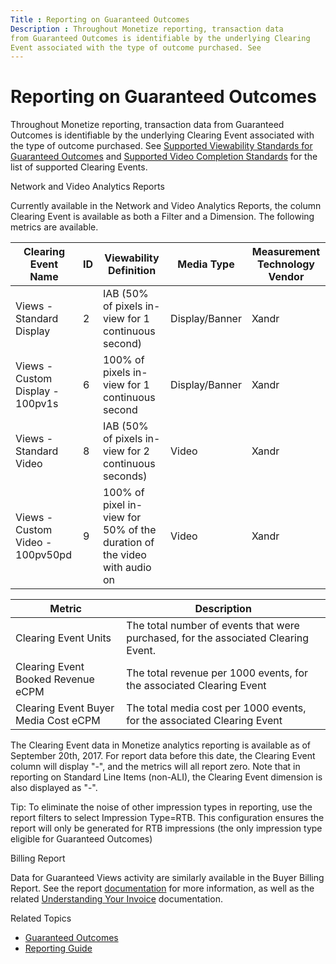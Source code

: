 ```yaml
---
Title : Reporting on Guaranteed Outcomes
Description : Throughout Monetize reporting, transaction data
from Guaranteed Outcomes is identifiable by the underlying Clearing
Event associated with the type of outcome purchased. See
---
```



# Reporting on Guaranteed Outcomes





Throughout Monetize reporting, transaction data
from Guaranteed Outcomes is identifiable by the underlying Clearing
Event associated with the type of outcome purchased. See
<a href="supported-viewability-standards-for-guaranteed-outcomes.html"
class="xref">Supported Viewability Standards for Guaranteed Outcomes</a>
and <a href="supported-video-completion-standards.html"
class="xref">Supported Video Completion Standards</a> for the list of
supported Clearing Events.

Network and Video Analytics Reports

Currently available in the Network and Video Analytics Reports, the
column Clearing Event is available as both a Filter and a Dimension. The
following metrics are available.



<table class="table">
<thead class="thead">
<tr class="header row">
<th id="ID-0000919b__entry__1" class="entry">Clearing Event Name</th>
<th id="ID-0000919b__entry__2" class="entry">ID</th>
<th id="ID-0000919b__entry__3" class="entry">Viewability Definition</th>
<th id="ID-0000919b__entry__4" class="entry">Media Type</th>
<th id="ID-0000919b__entry__5" class="entry">Measurement Technology
Vendor</th>
</tr>
</thead>
<tbody class="tbody">
<tr class="odd row">
<td class="entry" headers="ID-0000919b__entry__1">Views - Standard
Display</td>
<td class="entry" headers="ID-0000919b__entry__2">2</td>
<td class="entry" headers="ID-0000919b__entry__3">IAB (50% of pixels
in-view for 1 continuous second)</td>
<td class="entry" headers="ID-0000919b__entry__4">Display/Banner</td>
<td class="entry" headers="ID-0000919b__entry__5"><span
class="ph">Xandr</td>
</tr>
<tr class="even row">
<td class="entry" headers="ID-0000919b__entry__1">Views - Custom Display
- 100pv1s</td>
<td class="entry" headers="ID-0000919b__entry__2">6</td>
<td class="entry" headers="ID-0000919b__entry__3">100% of pixels in-view
for 1 continuous second</td>
<td class="entry" headers="ID-0000919b__entry__4">Display/Banner</td>
<td class="entry" headers="ID-0000919b__entry__5"><span
class="ph">Xandr</td>
</tr>
<tr class="odd row">
<td class="entry" headers="ID-0000919b__entry__1">Views - Standard
Video</td>
<td class="entry" headers="ID-0000919b__entry__2">8</td>
<td class="entry" headers="ID-0000919b__entry__3">IAB (50% of pixels
in-view for 2 continuous seconds)</td>
<td class="entry" headers="ID-0000919b__entry__4">Video</td>
<td class="entry" headers="ID-0000919b__entry__5"><span
class="ph">Xandr</td>
</tr>
<tr class="even row">
<td class="entry" headers="ID-0000919b__entry__1">Views - Custom Video -
100pv50pd</td>
<td class="entry" headers="ID-0000919b__entry__2">9</td>
<td class="entry" headers="ID-0000919b__entry__3">100% of pixel in-view
for 50% of the duration of the video with audio on</td>
<td class="entry" headers="ID-0000919b__entry__4">Video</td>
<td class="entry" headers="ID-0000919b__entry__5"><span
class="ph">Xandr</td>
</tr>
</tbody>
</table>

<table class="table">
<thead class="thead">
<tr class="header row">
<th id="ID-0000919b__entry__26" class="entry">Metric</th>
<th id="ID-0000919b__entry__27" class="entry">Description</th>
</tr>
</thead>
<tbody class="tbody">
<tr class="odd row">
<td class="entry" headers="ID-0000919b__entry__26">Clearing Event
Units</td>
<td class="entry" headers="ID-0000919b__entry__27">The total number of
events that were purchased, for the associated Clearing Event.</td>
</tr>
<tr class="even row">
<td class="entry" headers="ID-0000919b__entry__26">Clearing Event Booked
Revenue eCPM</td>
<td class="entry" headers="ID-0000919b__entry__27">The total revenue per
1000 events, for the associated Clearing Event</td>
</tr>
<tr class="odd row">
<td class="entry" headers="ID-0000919b__entry__26">Clearing Event Buyer
Media Cost eCPM</td>
<td class="entry" headers="ID-0000919b__entry__27">The total media cost
per 1000 events, for the associated Clearing Event</td>
</tr>
</tbody>
</table>



The Clearing Event data in Monetize analytics
reporting is available as of September 20th, 2017. For report data
before this date, the Clearing Event column will display "-", and the
metrics will all report zero. Note that in reporting on Standard Line
Items (non-ALI), the Clearing Event dimension is also displayed as "-".



Tip: To eliminate the noise of other
impression types in reporting, use the report filters to select
Impression Type=RTB. This configuration ensures the report will only be
generated for RTB impressions (the only impression type eligible for
Guaranteed Outcomes)



Billing Report

Data for Guaranteed Views activity are similarly available in the Buyer
Billing Report. See the report
<a href="buying-billing-report.html" class="xref">documentation</a> for
more information, as well as the related
<a href="understanding-your-invoice.html" class="xref"
title="Annotated descriptions of the contents of your Xandr invoices.">Understanding
Your Invoice</a> documentation.

Related Topics

- <a href="guaranteed-outcomes.html" class="xref">Guaranteed Outcomes</a>
- <a href="reporting-guide.html" class="xref">Reporting Guide</a>






